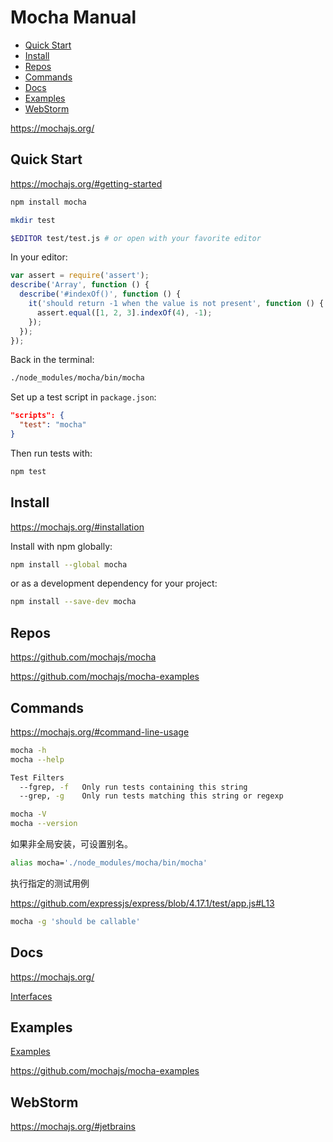 <!-- omit in toc -->
# Mocha Manual

- [Quick Start](#quick-start)
- [Install](#install)
- [Repos](#repos)
- [Commands](#commands)
- [Docs](#docs)
- [Examples](#examples)
- [WebStorm](#webstorm)

<https://mochajs.org/>

## Quick Start

<https://mochajs.org/#getting-started>

```bash
npm install mocha

mkdir test

$EDITOR test/test.js # or open with your favorite editor
```

In your editor:

```js
var assert = require('assert');
describe('Array', function () {
  describe('#indexOf()', function () {
    it('should return -1 when the value is not present', function () {
      assert.equal([1, 2, 3].indexOf(4), -1);
    });
  });
});
```

Back in the terminal:

```bash
./node_modules/mocha/bin/mocha
```

Set up a test script in `package.json`:

```json
"scripts": {
  "test": "mocha"
}
```

Then run tests with:

```bash
npm test
```

## Install

<https://mochajs.org/#installation>

Install with npm globally:

```bash
npm install --global mocha
```

or as a development dependency for your project:

```bash
npm install --save-dev mocha
```

## Repos

<https://github.com/mochajs/mocha>

<https://github.com/mochajs/mocha-examples>

## Commands

<https://mochajs.org/#command-line-usage>

```bash
mocha -h
mocha --help

Test Filters
  --fgrep, -f   Only run tests containing this string                   [string]
  --grep, -g    Only run tests matching this string or regexp           [string]
```

```bash
mocha -V
mocha --version
```

如果非全局安装，可设置别名。

```bash
alias mocha='./node_modules/mocha/bin/mocha'
```

执行指定的测试用例

<https://github.com/expressjs/express/blob/4.17.1/test/app.js#L13>

```bash
mocha -g 'should be callable'
```

## Docs

<https://mochajs.org/>

[Interfaces](https://mochajs.org/#interfaces)

## Examples

[Examples](https://mochajs.org/#examples)

<https://github.com/mochajs/mocha-examples>

## WebStorm

<https://mochajs.org/#jetbrains>
